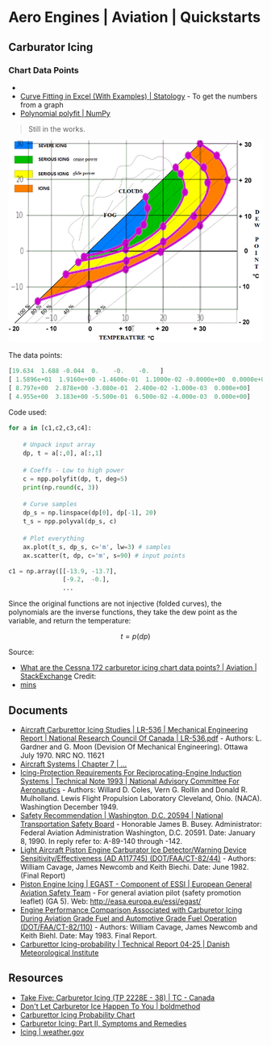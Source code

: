 # Aero Engines | Aviation | Quickstarts

## Carburator Icing
### Chart Data Points
- 
- [Curve Fitting in Excel (With Examples) | Statology](https://www.statology.org/curve-fitting-in-excel/) - To get the numbers from a graph
- [Polynomial polyfit | NumPy](https://numpy.org/doc/stable/reference/generated/numpy.polynomial.polynomial.polyfit.html)

> Still in the works.

![](./assets/8Ijnk.png)

The data points: 

```python
[19.634  1.688 -0.044  0.    -0.    -0.   ]
[ 1.5896e+01  1.9160e+00 -1.4600e-01  1.1000e-02 -0.0000e+00  0.0000e+00]
[ 8.797e+00  2.878e+00 -3.080e-01  2.400e-02 -1.000e-03  0.000e+00]
[ 4.955e+00  3.183e+00 -5.500e-01  6.500e-02 -4.000e-03  0.000e+00]
```

Code used: 

```python
for a in [c1,c2,c3,c4]:

    # Unpack input array
    dp, t = a[:,0], a[:,1]

    # Coeffs - Low to high power
    c = npp.polyfit(dp, t, deg=5)
    print(np.round(c, 3))

    # Curve samples
    dp_s = np.linspace(dp[0], dp[-1], 20)
    t_s = npp.polyval(dp_s, c)
    
    # Plot everything
    ax.plot(t_s, dp_s, c='m', lw=3) # samples
    ax.scatter(t, dp, c='m', s=90) # input points
```


```python
c1 = np.array([[-13.9, -13.7],
               [-9.2,  -0.],
               ...
```

Since the original functions are not injective (folded curves), the polynomials are the inverse functions, they take the dew point as the variable, and return the temperature: 
```math
t=p(dp)
```

Source: 
- [What are the Cessna 172 carburetor icing chart data points? | Aviation | StackExchange](https://aviation.stackexchange.com/questions/104108/what-are-the-cessna-172-carburetor-icing-chart-data-points)
Credit: 
- [mins](https://aviation.stackexchange.com/users/3201/mins)

## Documents
- [Aircraft Carburettor Icing Studies | LR-536 | Mechanical Engineering Report | National Research Council Of Canada | LR-536.pdf](./Documents/LR-536.pdf) - Authors: L. Gardner and G. Moon (Devision Of Mechanical Engineering). Ottawa July 1970. NRC NO. 11621
- [Aircraft Systems | Chapter 7 | ...](./Documents/09_phak_ch7.pdf)
- [Icing-Protection Requirements For Reciprocating-Engine Induction Systems | Technical Note 1993 | National Advisory Committee For Aeronautics](./Documents/19930082741.pdf) - Authors: Willard D. Coles, Vern G. Rollin and Donald R. Mulholland. Lewis Flight Propulsion Laboratory Cleveland, Ohio. (NACA). Washingtion December 1949.
- [Safety Recommendation | Washington, D.C. 20594 | National Transportation Safety Board](./Documents/900108NtsbRecCarbHeat.pdf) - Honorable James B. Busey. Administrator: Federal Aviation Administration Washington, D.C. 20591. Date: January 8, 1990. In reply refer to: A-89-140 through -142.
- [Light Aircraft Piston Engine Carburator Ice Detector/Warning Device Sensitivity/Effectiveness (AD A117745) (DOT/FAA/CT-82/44)](./Documents/ADA117745.pdf) - Authors: William Cavage, James Newcomb and Keith Biechi. Date: June 1982. (Final Report)
- [Piston Engine Icing | EGAST - Component of ESSI | European General Aviation Safety Team](./Documents/EGAST_GA5-Piston-Engine-Icing-final.pdf) - For general aviation pilot (safety promotion leaflet) (GA 5). Web: http://easa.europa.eu/essi/egast/
- [Engine Performance Comparison Associated with Carburetor Icing During Aviation Grade Fuel and Automotive Grade Fuel Operation (DOT/FAA/CT-82/110)](./Documents/ct82110.pdf) - Authors: William Cavage, James Newcomb and Keith Biehl. Date: May 1983. Final Report.
- [Carburettor Icing-probability | Technical Report 04-25 | Danish Meteorological Institute](./Documents/tr04-25a.pdf)

## Resources
- [Take Five: Carburetor Icing (TP 2228E - 38) | TC - Canada](https://tc.canada.ca/en/aviation/publications/take-fivefor-safety-tp-2228/take-five-carburetor-icing-tp-2228e-38)
- [Don't Let Carburetor Ice Happen To You | boldmethod](https://www.boldmethod.com/learn-to-fly/aircraft-systems/dont-let-carb-ice-happen-to-you/)
- [Carburettor Icing Probability Chart](https://www.casa.gov.au/sites/default/files/2022-10/carburettor-icing-probability-chart.pdf)
- [Carburetor Icing: Part II, Symptoms and Remedies](http://www.principalair.ca/article%20-%20icing2.htm)
- [Icing | weather.gov](https://www.weather.gov/source/zhu/ZHU_Training_Page/icing_stuff/icing/icing.htm)
